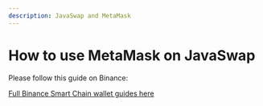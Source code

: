 ```yaml
---
description: JavaSwap and MetaMask
---
```


# How to use MetaMask on JavaSwap

Please follow this guide on Binance:

[Full Binance Smart Chain wallet guides here](https://docs.binance.org/smart-chain/wallet/metamask.html)
